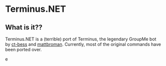 # Terminus.NET
## What is it??
Terminus.NET is a (terrible) port of Terminus, the legendary GroupMe bot by [ct-bess](https://github.com/ct-bess) and [mattbroman](https://github.com/mattbroman). Currently, most of the original commands have been ported over.

e

